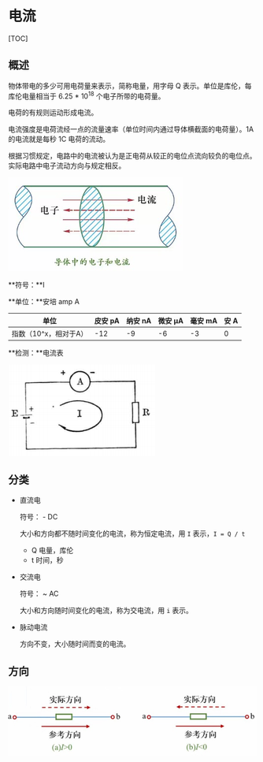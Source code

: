 # 电流

[TOC]

## 概述

物体带电的多少可用电荷量来表示，简称电量，用字母 Q 表示。单位是库伦，每库伦电量相当于 6.25 * 10<sup>18</sup> 个电子所带的电荷量。

电荷的有规则运动形成电流。

电流强度是电荷流经一点的流量速率（单位时间内通过导体横截面的电荷量）。1A 的电流就是每秒 1C 电荷的流动。

根据习惯规定，电路中的电流被认为是正电荷从较正的电位点流向较负的电位点。实际电路中电子流动方向与规定相反。

 ![](/Images/电流.jpg)

**符号：**I

**单位：**安培  amp  A

| 单位                  | 皮安 pA | 纳安 nA | 微安 μA | 毫安 mA | 安 A |
| --------------------- | ------- | ------- | ------- | ------- | ---- |
| 指数（10^x，相对于A） | -12     | -9      | -6      | -3      | 0    |

**检测：**电流表

 ![](Images/电流表接法.png)

## 分类

* 直流电

  符号：  -    DC

  大小和方向都不随时间变化的电流，称为恒定电流，用 `I` 表示，`I = Q / t`

  * Q      电量，库伦
  * t        时间，秒

* 交流电

  符号：  ~     AC
  
  大小和方向随时间变化的电流，称为交电流，用 `i` 表示。
  
* 脉动电流

  方向不变，大小随时间而变的电流。

## 方向

 ![](/Images/电流_方向.jpg)